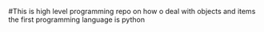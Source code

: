 #This is high level programming repo on how o deal  with objects and items
the first programming language is python 
